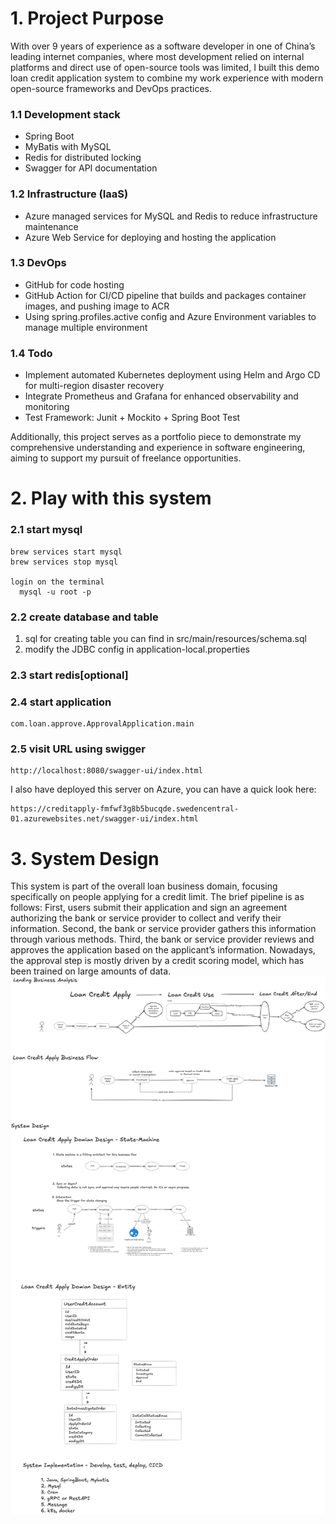 # 1. Project Purpose
With over 9 years of experience as a software developer in one of China’s leading internet companies, where most 
development relied on internal platforms and direct use of open-source tools was limited, I built this demo loan credit application system to combine my work experience with modern open-source frameworks and DevOps practices.

### 1.1 Development stack
- Spring Boot
- MyBatis with MySQL
- Redis for distributed locking
- Swagger for API documentation

### 1.2 Infrastructure (IaaS)
- Azure managed services for MySQL and Redis to reduce infrastructure maintenance
- Azure Web Service for deploying and hosting the application

### 1.3 DevOps
- GitHub for code hosting
- GitHub Action for CI/CD pipeline that builds and packages container images, and pushing image to ACR
- Using spring.profiles.active config and Azure Environment variables to manage multiple environment

### 1.4 Todo
- Implement automated Kubernetes deployment using Helm and Argo CD for multi-region disaster recovery
- Integrate Prometheus and Grafana for enhanced observability and monitoring
- Test Framework: Junit + Mockito + Spring Boot Test

Additionally, this project serves as a portfolio piece to demonstrate my comprehensive understanding and experience in software engineering, aiming to support my pursuit of freelance opportunities.

# 2. Play with this system
### 2.1 start mysql
```shell
brew services start mysql
brew services stop mysql

login on the terminal
  mysql -u root -p
```

### 2.2 create database and table
1. sql for creating table you can find in src/main/resources/schema.sql
2. modify the JDBC config in application-local.properties

### 2.3 start redis[optional]

### 2.4 start application
    com.loan.approve.ApprovalApplication.main

### 2.5 visit URL using swigger
```
http://localhost:8080/swagger-ui/index.html
```

I also have deployed this server on Azure, you can have a quick look here:
```url
https://creditapply-fmfwf3g8b5bucqde.swedencentral-01.azurewebsites.net/swagger-ui/index.html
```


# 3. System Design
This system is part of the overall loan business domain, focusing specifically on people applying for a credit limit. 
The brief pipeline is as follows: 
First, users submit their application and sign an agreement authorizing the bank or service provider to collect and verify their information. 
Second, the bank or service provider gathers this information through various methods. 
Third, the bank or service provider reviews and approves the application based on the applicant’s information. 
Nowadays, the approval step is mostly driven by a credit scoring model, which has been trained on large amounts of data.
![system design](images/creditApply.png)